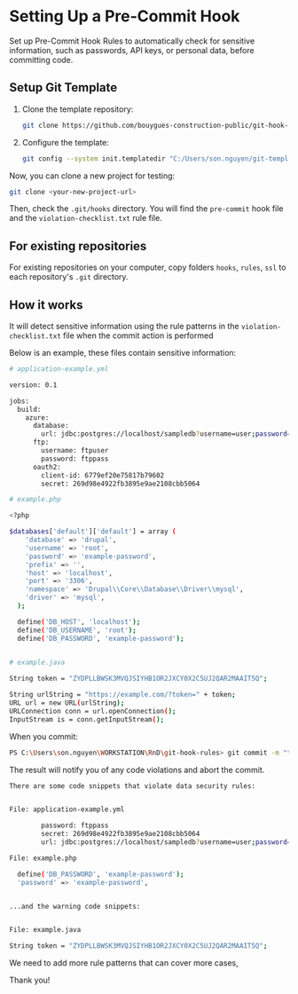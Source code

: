 # Setting Up a Pre-Commit Hook

Set up Pre-Commit Hook Rules to automatically check for sensitive information, such as passwords, API keys, or personal data, before committing code.

## Setup Git Template

1. Clone the template repository:

    ```sh
    git clone https://github.com/bouygues-construction-public/git-hook-rules.git
    ```

2. Configure the template:

    ```sh
    git config --system init.templatedir "C:/Users/son.nguyen/git-template/git-hook-rules"
    ```

Now, you can clone a new project for testing:

```sh
git clone <your-new-project-url>
```

Then, check the `.git/hooks` directory. You will find the `pre-commit` hook file and the `violation-checklist.txt` rule file.

## For existing repositories
For existing repositories on your computer, copy folders `hooks`, `rules`, `ssl` to each repository's `.git` directory.

## How it works
It will detect sensitive information using the rule patterns in the `violation-checklist.txt` file when the commit action is performed

Below is an example, these files contain sensitive information:

```sh
# application-example.yml

version: 0.1

jobs:
  build:
    azure:
      database:
        url: jdbc:postgres://localhost/sampledb?username=user;password=example_password
      ftp:
        username: ftpuser
        password: ftppass
      oauth2:
        client-id: 6779ef20e75817b79602
        secret: 269d98e4922fb3895e9ae2108cbb5064
```

```sh
# example.php

<?php

$databases['default']['default'] = array (
    'database' => 'drupal',
    'username' => 'root',
    'password' => 'example-password',
    'prefix' => '',
    'host' => 'localhost',
    'port' => '3306',
    'namespace' => 'Drupal\\Core\\Database\\Driver\\mysql',
    'driver' => 'mysql',
  );

  define('DB_HOST', 'localhost');
  define('DB_USERNAME', 'root');
  define('DB_PASSWORD', 'example-password');
  
```

```sh
# example.java

String token = "ZYDPLLBWSK3MVQJSIYHB1OR2JXCY0X2C5UJ2QAR2MAAIT5Q";

String urlString = "https://example.com/?token=" + token;
URL url = new URL(urlString);
URLConnection conn = url.openConnection();
InputStream is = conn.getInputStream();
```

When you commit:

```sh
PS C:\Users\son.nguyen\WORKSTATION\RnD\git-hook-rules> git commit -m "test commit"
```

The result will notify you of any code violations and abort the commit.
```sh
There are some code snippets that violate data security rules:


File: application-example.yml

        password: ftppass
        secret: 269d98e4922fb3895e9ae2108cbb5064
        url: jdbc:postgres://localhost/sampledb?username=user;password=example_password

File: example.php

  define('DB_PASSWORD', 'example-password');
  'password' => 'example-password',


...and the warning code snippets:


File: example.java

String token = "ZYDPLLBWSK3MVQJSIYHB1OR2JXCY0X2C5UJ2QAR2MAAIT5Q";
```

We need to add more rule patterns that can cover more cases,

Thank you!
